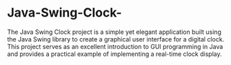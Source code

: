 # Java-Swing-Clock-
The Java Swing Clock project is a simple yet elegant application built using the Java Swing library to create a graphical user interface for a digital clock. This project serves as an excellent introduction to GUI programming in Java and provides a practical example of implementing a real-time clock display.
